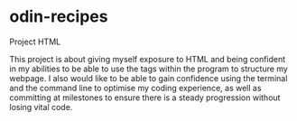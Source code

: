 # odin-recipes
Project HTML

This project is about giving myself exposure to HTML and being confident in my abilities to be able to use the tags within the program to structure my webpage. I also would like to be able to gain confidence using the terminal and the command line to optimise my coding experience, as well as committing at milestones to ensure there is a steady progression without losing vital code.